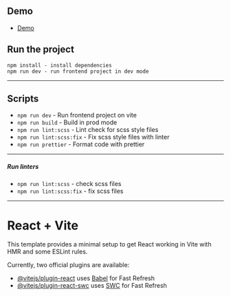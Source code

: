 ## Demo
- [Demo](https://mtc-home-kitchens.vercel.app/)

## Run the project

```
npm install - install dependencies
npm run dev - run frontend project in dev mode
```

---

## Scripts

- `npm run dev` - Run frontend project on vite
- `npm run build` - Build in prod mode
- `npm run lint:scss` - Lint check for scss style files
- `npm run lint:scss:fix` - Fix scss style files with linter
- `npm run prettier` - Format code with prettier

---

##### Run linters

- `npm run lint:scss` - check scss files
- `npm run lint:scss:fix` - fix scss files

---

# React + Vite

This template provides a minimal setup to get React working in Vite with HMR and some ESLint rules.

Currently, two official plugins are available:

- [@vitejs/plugin-react](https://github.com/vitejs/vite-plugin-react/blob/main/packages/plugin-react/README.md) uses [Babel](https://babeljs.io/) for Fast Refresh
- [@vitejs/plugin-react-swc](https://github.com/vitejs/vite-plugin-react-swc) uses [SWC](https://swc.rs/) for Fast Refresh